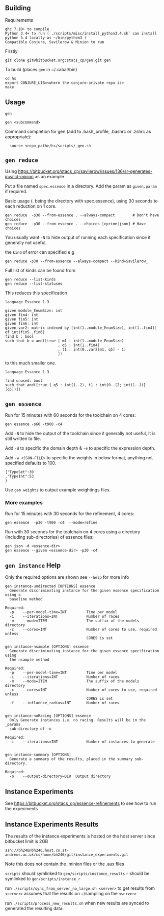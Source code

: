 Building
--------

Requirements

	ghc 7.10+ to compile
	Python 3.4+ to run (`./scripts/misc/install_python3.4.sh` can install python 3.4 locally as ~/bin/python3 )
	Compatible Conjure, Savilerow & Minion to run

Firstly

	git clone git@bitbucket.org:stacs_cp/gen.git gen

To build (places `gen` in ~/.cabal/bin)

	cd hs
	export CONJURE_LIB=<where the conjure-private repo is>
	make


Usage
-----

	gen

	gen <subcommand>

Command completion for gen (add to .bash_profile, .bashrc or .zshrc as appropriate):

	  source <repo_path>/hs/scripts/_gen.sh

`gen reduce`
--------

Using https://bitbucket.org/stacs_cp/savilerow/issues/136/sr-generates-invalid-minion as an example

Put a file named `spec.essence` in a directory. Add the param as `given.param` if required.

Basic usage (. being the directory with spec.essence), using 30 seconds to each reduction on 1 core.

    gen reduce  -p30 --from-essence . --always-compact        # Don't have choices
    gen reduce  -p30 --from-essence . --choices [eprime|json] # Have choices

You usually want `-N` to hide output of running each specification since it generally not useful,

the `kind` of error can specified e.g.

    gen reduce -p30 --from-essence --always-compact --kind=Savilerow_

Full list of kinds can be found from:

    gen reduce --list-kinds
    gen reduce --list-statuses

This reduces this specification

    language Essence 1.3

    given module_EnumSize: int
    given fin4: int
    given fin5: int
    given fin6: int
    given var2: matrix indexed by [int(1..module_EnumSize), int(1..fin4)] of int(fin5..fin6)
    find b : bool
    such that b = and([true | m1 : int(1..module_EnumSize)
                            , q5 : int(1..fin4)
                            , t1 : int(0..var2[m1, q5] - 1)
                            ])

to this much smaller one.

    language Essence 1.3

    find unused: bool
    such that and([true | q5 : int(1..2), t1 : int(0..[2; int(1..1)][q5])])




`gen essence`
--------


Run for 15 minutes with 60 seconds for the toolchain on 4 cores:

	gen essence -p60 -t900 -c4



Add `-N` to hide the output of the toolchain since it generally not useful, It is still written to file.

Add `-d` to specific the domain depth & `-e` to specific the expression depth.

Add `-w <JSON-FILE>` to specific the weights in below format, anything not specified defaults to 100.

	{"TypeSet":30
	,"TypeInt":53
    }

Use `gen weights` to output example weightings files.

### More examples

Run for 15 minutes with 30 seconds for the refinement, 4 cores:

	gen essence  -p30 -t900 -c4  --mode=refine

Run with 30 seconds for the toolchain on 4 cores using a directory (including sub-directories) of essence files:

	gen json -d <essence-dir>
	gen essence --given <essence-dir> -p30 -c4



`gen instance` Help
-----------------------

Only the required options are shown see  `--help` for more info

    gen instance-undirected [OPTIONS] essence
      Generate discriminating instance for the given essence specification using a
      baseline method

    Required:
      -p    --per-model-time=INT         Time per model
      -i    --iterations=INT             Number of races
      -m    --mode=ITEM                  The suffix of the models directory
      -c    --cores=INT                  Number of cores to use, required unless
                                         CORES is set

    gen instance-nsample [OPTIONS] essence
      Generate discriminating instance for the given essence specification using
      the nsample method

    Required:
      -p    --per-model-time=INT         Time per model
      -i    --iterations=INT             Number of races
      -m    --mode=ITEM                  The suffix of the models directory
      -c    --cores=INT                  Number of cores to use, required unless
                                         CORES is set
      -f    --influence_radius=INT       Number of races


    gen instance-noRacing [OPTIONS] essence
      Only Generate instances i.e. no racing. Results will be in the _params
      sub-directory of -o

    Required:
      -i    --iterations=INT             Number of instances to generate


    gen instance-summary [OPTIONS]
      Generate a summary of the results, placed in the summary sub-directory.

    Required:
      -o    --output-directory=DIR  Output directory




Instance Experiments
--------------------

See https://bitbucket.org/stacs_cp/essence-refinements to see how to run the experiments



Instance Experiments Results
----------------------------

The results of the instance experiments is hosted on the host server since bitbucket limit is 2GB

    ssh://bh246@bh246.host.cs.st-andrews.ac.uk/cs/home/bh246/git/instance_experiments.git


Note this does not contain the .minion files or the .aux files


`scripts` should symlinked to `gen/scripts/instance_results`
`r` should be  symlinked to `gen/scripts/instance_r`


run `./scripts/sync_from_server_no_large.sh <server>` to get results from `<server>`
    assumes that the results on  ~/sampling on the `<server>`

run `./scripts/process_new_results.sh` when new results are synced to generated the resulting data.



